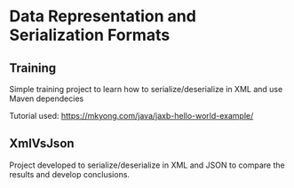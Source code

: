 # Data	Representation	and	Serialization	Formats
 
## Training

Simple training project to learn how to serialize/deserialize in XML and use Maven dependecies

Tutorial used: https://mkyong.com/java/jaxb-hello-world-example/


## XmlVsJson

Project developed to serialize/deserialize in XML and JSON to compare the results and develop conclusions.
